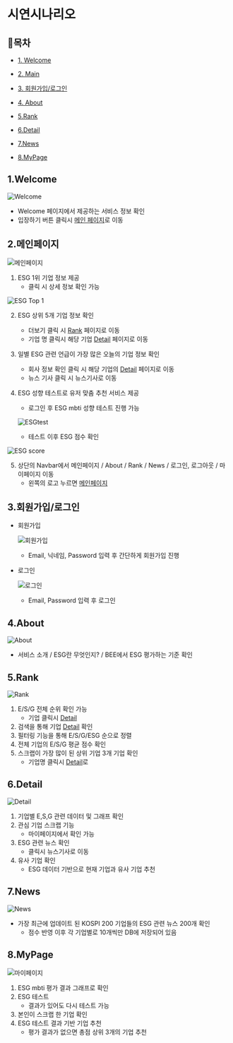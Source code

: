 # 시연시나리오

## 📒목차

- [1. Welcome](#1.Welcome)
- [2. Main](#2.메인페이지)
- [3. 회원가입/로그인](#3.회원가입/로그인)
- [4. About](#4.About)
- [5.Rank](#5.Rank)
- [6.Detail](#6.Detail)
- [7.News](#7.News)

- [8.MyPage](#8.MyPage)





## 1.Welcome

![Welcome](./시연시나리오.assets/1.Welcome.png)

- Welcome 페이지에서 제공하는 서비스 정보 확인
- 입장하기 버튼 클릭시 [메인 페이지](#2.메인페이지)로 이동





## 2.메인페이지

![메인페이지](./시연시나리오.assets/2.Main.png)

1. ESG 1위 기업 정보 제공
   - 클릭 시 상세 정보 확인 가능

![ESG Top 1](./시연시나리오.assets\2-1.ESG1.png)

2. ESG 상위 5개 기업 정보 확인

   - 더보기 클릭 시 [Rank](#5.Rank) 페이지로 이동
   - 기업 명 클릭시 해당 기업 [Detail](#6.Detail) 페이지로 이동

3. 일별 ESG 관련 언급이 가장 많은 오늘의 기업 정보 확인

   - 회사 정보 확인 클릭 시 해당 기업의 [Detail](#6.Detail) 페이지로 이동
   - 뉴스 기사 클릭 시 뉴스기사로 이동

4. ESG 성향 테스트로 유저 맞춤 추천 서비스 제공

   - 로그인 후 ESG mbti 성향 테스트 진행 가능

   ![ESGtest](./시연시나리오.assets\ESG-test.png)

   - 테스트 이후 ESG 점수 확인

![ESG score](./시연시나리오.assets\ESGscore.png)

5. 상단의 Navbar에서 메인페이지 / About / Rank / News / 로그인, 로그아웃 / 마이페이지 이동
   - 왼쪽의 로고 누르면 [메인페이지](#2.메인페이지)





## 3.회원가입/로그인

- 회원가입

  ![회원가입](./시연시나리오.assets\3.Signup.png)

  - Email, 닉네임, Password 입력 후 간단하게 회원가입 진행



- 로그인

  ![로그인](./시연시나리오.assets\3.Login.png)

  - Email, Password 입력 후 로그인





## 4.About

![About](./시연시나리오.assets\About.png)

- 서비스 소개 / ESG란 무엇인지? / BEE에서 ESG 평가하는 기준 확인





## 5.Rank

![Rank](./시연시나리오.assets\Rank.png)

1. E/S/G 전체 순위 확인 가능
   - 기업 클릭시 [Detail](#6.Detail)
2. 검색을 통해 기업 [Detail](#6.Detail) 확인
3. 필터링 기능을 통해 E/S/G/ESG 순으로 정렬
4. 전체 기업의 E/S/G 평균 점수 확인
5. 스크랩이 가장 많이 된 상위 기업 3개 기업 확인
   - 기업명 클릭시 [Detail](#6.Detail)로





## 6.Detail

![Detail](./시연시나리오.assets\Detail.png)

1. 기업별 E,S,G 관련 데이터 및 그래프 확인
2. 관심 기업 스크랩 기능
   - 마이페이지에서 확인 가능
3. ESG 관련 뉴스 확인
   - 클릭시 뉴스기사로 이동
4. 유사 기업 확인
   - ESG 데이터 기반으로 현재 기업과 유사 기업 추천





## 7.News

![News](./시연시나리오.assets\News.png)

- 가장 최근에 업데이트 된 KOSPI 200 기업들의 ESG 관련 뉴스 200개 확인
  - 점수 반영 이후 각 기업별로 10개씩만 DB에 저장되어 있음





## 8.MyPage

![마이페이지](./시연시나리오.assets\마이페이지.png)

1. ESG mbti 평가 결과 그래프로 확인
2. ESG 테스트
   - 결과가 있어도 다시 테스트 가능
3. 본인이 스크랩 한 기업 확인
4. ESG 테스트 결과 기반 기업 추천
   - 평가 결과가 없으면 총점 상위 3개의 기업 추천

